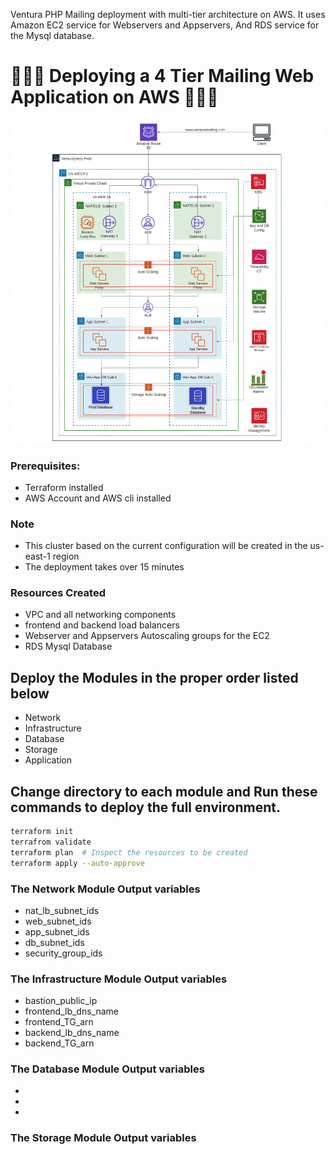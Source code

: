 Ventura PHP Mailing deployment with multi-tier architecture on AWS. It uses Amazon EC2 service for Webservers and Appservers, And RDS service for the Mysql database.

# 👨🏼‍💻 Deploying a 4 Tier Mailing Web Application on AWS 👨🏼‍💻
![4TierAppArchitecture!](test-files/vetura-prod-architecture.png)

### Prerequisites:
* Terraform installed
* AWS Account and AWS cli installed

### Note

* This cluster based on the current configuration will be created in the us-east-1 region 
* The deployment takes over 15 minutes

### Resources Created
* VPC and all networking components 
* frontend and backend load balancers
* Webserver and Appservers Autoscaling groups for the EC2
* RDS Mysql Database

## Deploy the Modules in the proper order listed below
- Network
- Infrastructure
- Database
- Storage
- Application

## Change directory to each module and Run these commands to deploy the full environment.
```bash
terraform init
terrafrom validate
terraform plan  # Inspect the resources to be created
terraform apply --auto-approve
```
### The Network Module Output variables
- nat_lb_subnet_ids
- web_subnet_ids
- app_subnet_ids
- db_subnet_ids
- security_group_ids
### The Infrastructure Module Output variables
- bastion_public_ip
- frontend_lb_dns_name
- frontend_TG_arn
- backend_lb_dns_name
- backend_TG_arn
### The Database Module Output variables
- 
- 
- 
### The Storage Module Output variables

